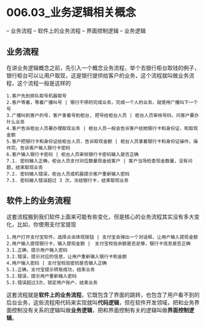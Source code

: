 # 006.03_业务逻辑相关概念
– 业务流程
– 软件上的业务流程
– 界面控制逻辑
– 业务逻辑

## 业务流程

在讲业务逻辑概念之前，先引入一个概念业务流程，举个去银行柜台取钱的例子，银行柜台可以让用户取现，这是银行提供给客户的业务，这个流程就叫做业务流程，这个流程一般是这样的

    1.客户先到排队取号机器取号
    2.客户等着，等着广播叫号 | 银行不停的完成业务，完成一个人的业务，就使用广播叫下一个号
    3.广播叫到客户的号，客户拿着号到柜台, 把号给柜台人员 | 柜台人员审核号码，问客户要办什么业务
    4.客户告诉柜台人员要办理取现业务 | 柜台人员一般会告诉客户给她银行卡和身份证，和取现金额
    5.客户把银行卡和身份证给柜台人员，告诉取现金额 | 柜台人员拿着银行卡和身份证操作，操作完，告诉客户输入银行卡密码
    6.客户输入银行卡密码 | 柜台人员审核银行卡密码输入是否正确
    7.1. 密码输入正确，柜台人员支付对应数量现金给客户 | 客户当场检查现金数量，没有问题，结束取现业务
    7.2. 密码输入错误，柜台人员或机器提示客户重新输入密码
    7.3. 密码输入错误超过 3 次，冻结银行卡，结束取现业务

## 软件上的业务流程

这套流程搬到我们软件上面来可能有些变化，但是核心的业务流程其实没有多大变化，比如，你使用支付宝提现

    1.用户打开支付宝软件，选择点击体现按钮 | 支付宝会弹出一个对话框，让用户输入提现金额
    2.用户输入提现银行卡，输入提现金额 |　支付宝校验余额是否足够，银行卡信息是否正确
    3.1.正确，提示用户输入密码
    3.2.错误，提示对应的信息，让用户重新输入银行卡和金额
    4.用户输入密码 | 支付宝校验密码是否输入正确
    5.1.正确，支付宝提示转账成功，结束业务
    5.2.错误，提示用户重新输入密码
    5.3.错误超过3次，锁定用户账户，结束业务

这套流程就是**软件上的业务流程**，它既包含了界面的跳转，也包含了用户看不到的后台业务，这些流程用代码来实现就叫**代码逻辑**，但在软件开发领域，把和业务界面控制没有关系的逻辑叫做**业务逻辑**，把和界面控制有关的逻辑叫做**界面控制逻辑**。